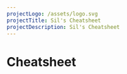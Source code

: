 ```yaml
---
projectLogo: /assets/logo.svg
projectTitle: Sil's Cheatsheet
projectDescription: Sil's Cheatsheet
---
```


# Cheatsheet
